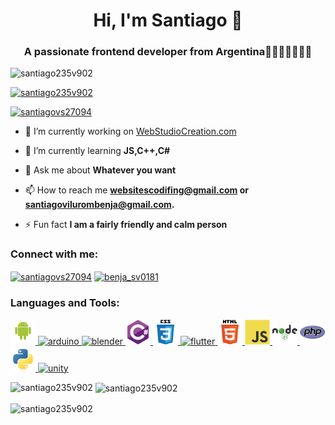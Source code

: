<h1 align="center">Hi, I'm Santiago 👾</h1>
<h3 align="center">A passionate frontend developer from Argentina💙🤍💛🤍💙🇦🇷</h3>

<p align="left"> <img src="https://komarev.com/ghpvc/?username=santiago235v902&label=Profile%20views&color=0e75b6&style=flat" alt="santiago235v902" /> </p>

<p align="left"> <a href="https://github.com/ryo-ma/github-profile-trophy"><img src="https://github-profile-trophy.vercel.app/?username=santiago235v902" alt="santiago235v902" /></a> </p>

<p align="left"> <a href="https://twitter.com/santiagovs27094" target="blank"><img src="https://img.shields.io/twitter/follow/santiagovs27094?logo=twitter&style=for-the-badge" alt="santiagovs27094" /></a> </p>

- 🔭 I’m currently working on [WebStudioCreation.com](https://santiago235v902.github.io/WebStudioCreation.com/index.html)

- 🌱 I’m currently learning **JS,C++,C#**

- 💬 Ask me about **Whatever you want**

- 📫 How to reach me **websitescodifing@gmail.com or santiagovilurombenja@gmail.com.**

- ⚡ Fun fact **I am a fairly friendly and calm person**

<h3 align="left">Connect with me:</h3>
<p align="left">
<a href="https://twitter.com/santiagovs27094" target="blank"><img align="center" src="https://raw.githubusercontent.com/rahuldkjain/github-profile-readme-generator/master/src/images/icons/Social/twitter.svg" alt="santiagovs27094" height="30" width="40" /></a>
<a href="https://instagram.com/benja_sv0181" target="blank"><img align="center" src="https://raw.githubusercontent.com/rahuldkjain/github-profile-readme-generator/master/src/images/icons/Social/instagram.svg" alt="benja_sv0181" height="30" width="40" /></a>
</p>

<h3 align="left">Languages and Tools:</h3>
<p align="left"> <a href="https://developer.android.com" target="_blank" rel="noreferrer"> <img src="https://raw.githubusercontent.com/devicons/devicon/master/icons/android/android-original-wordmark.svg" alt="android" width="40" height="40"/> </a> <a href="https://www.arduino.cc/" target="_blank" rel="noreferrer"> <img src="https://cdn.worldvectorlogo.com/logos/arduino-1.svg" alt="arduino" width="40" height="40"/> </a> <a href="https://www.blender.org/" target="_blank" rel="noreferrer"> <img src="https://download.blender.org/branding/community/blender_community_badge_white.svg" alt="blender" width="40" height="40"/> </a> <a href="https://www.w3schools.com/cs/" target="_blank" rel="noreferrer"> <img src="https://raw.githubusercontent.com/devicons/devicon/master/icons/csharp/csharp-original.svg" alt="csharp" width="40" height="40"/> </a> <a href="https://www.w3schools.com/css/" target="_blank" rel="noreferrer"> <img src="https://raw.githubusercontent.com/devicons/devicon/master/icons/css3/css3-original-wordmark.svg" alt="css3" width="40" height="40"/> </a> <a href="https://flutter.dev" target="_blank" rel="noreferrer"> <img src="https://www.vectorlogo.zone/logos/flutterio/flutterio-icon.svg" alt="flutter" width="40" height="40"/> </a> <a href="https://www.w3.org/html/" target="_blank" rel="noreferrer"> <img src="https://raw.githubusercontent.com/devicons/devicon/master/icons/html5/html5-original-wordmark.svg" alt="html5" width="40" height="40"/> </a> <a href="https://developer.mozilla.org/en-US/docs/Web/JavaScript" target="_blank" rel="noreferrer"> <img src="https://raw.githubusercontent.com/devicons/devicon/master/icons/javascript/javascript-original.svg" alt="javascript" width="40" height="40"/> </a> <a href="https://nodejs.org" target="_blank" rel="noreferrer"> <img src="https://raw.githubusercontent.com/devicons/devicon/master/icons/nodejs/nodejs-original-wordmark.svg" alt="nodejs" width="40" height="40"/> </a> <a href="https://www.php.net" target="_blank" rel="noreferrer"> <img src="https://raw.githubusercontent.com/devicons/devicon/master/icons/php/php-original.svg" alt="php" width="40" height="40"/> </a> <a href="https://www.python.org" target="_blank" rel="noreferrer"> <img src="https://raw.githubusercontent.com/devicons/devicon/master/icons/python/python-original.svg" alt="python" width="40" height="40"/> </a> <a href="https://unity.com/" target="_blank" rel="noreferrer"> <img src="https://www.vectorlogo.zone/logos/unity3d/unity3d-icon.svg" alt="unity" width="40" height="40"/> </a> </p>

<p><img align="left" src="https://github-readme-stats.vercel.app/api/top-langs?username=santiago235v902&show_icons=true&locale=en&layout=compact" alt="santiago235v902" /></p>

<p>&nbsp;<img align="center" src="https://github-readme-stats.vercel.app/api?username=santiago235v902&show_icons=true&locale=en" alt="santiago235v902" /></p>

<p><img align="center" src="https://github-readme-streak-stats.herokuapp.com/?user=santiago235v902&" alt="santiago235v902" /></p>
